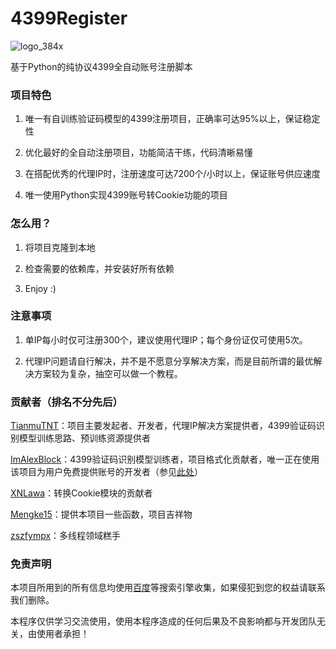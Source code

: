 # 4399Register

![logo_384x](https://github.com/user-attachments/assets/90ab389a-b270-426c-ae05-9000f761cd41)

基于Python的纯协议4399全自动账号注册脚本

### 项目特色

1. 唯一有自训练验证码模型的4399注册项目，正确率可达95%以上，保证稳定性

2. 优化最好的全自动注册项目，功能简洁干练，代码清晰易懂

3. 在搭配优秀的代理IP时，注册速度可达7200个/小时以上，保证账号供应速度

4. 唯一使用Python实现4399账号转Cookie功能的项目

###  怎么用？

1. 将项目克隆到本地

2. 检查需要的依赖库，并安装好所有依赖

3. Enjoy :)

### 注意事项

1. 单IP每小时仅可注册300个，建议使用代理IP；每个身份证仅可使用5次。

2. 代理IP问题请自行解决，并不是不愿意分享解决方案，而是目前所谓的最优解决方案较为复杂，抽空可以做一个教程。

### 贡献者（排名不分先后）

[TianmuTNT](https://github.com/TianmuTNT)：项目主要发起者、开发者，代理IP解决方案提供者，4399验证码识别模型训练思路、预训练资源提供者

[ImAlexBlock](https://github.com/ImAlexBlock)：4399验证码识别模型训练者，项目格式化贡献者，唯一正在使用该项目为用户免费提供账号的开发者（参见[此处](https://cookie.alexblock.org/)）

[XNLawa](https://github.com/XNLawa)：转换Cookie模块的贡献者

[Mengke15](https://github.com/Mengke15)：提供本项目一些函数，项目吉祥物

[zszfympx](https://github.com/zszfympx)：多线程领域糕手

### 免责声明

本项目所用到的所有信息均使用[百度](https://www.baidu.com)等搜索引擎收集，如果侵犯到您的权益请联系我们删除。

本程序仅供学习交流使用，使用本程序造成的任何后果及不良影响都与开发团队无关，由使用者承担！
